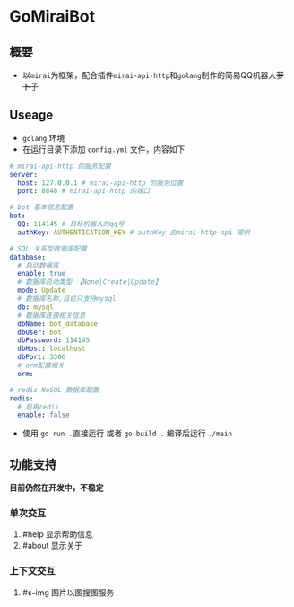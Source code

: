 # GoMiraiBot

## 概要

* 以`mirai`为框架，配合插件`mirai-api-http`和`golang`制作的简易QQ机器人<del>萝卜子</del> 

## Useage

* `golang` 环境
* 在运行目录下添加 `config.yml` 文件，内容如下

```yml
# mirai-api-http 的服务配置
server:
  host: 127.0.0.1 # mirai-api-http 的服务位置
  port: 8848 # mirai-api-http 的端口

# bot 基本信息配置
bot: 
  QQ: 114145 # 目标机器人的qq号
  authKey: AUTHENTICATION_KEY # authKey 由mirai-http-api 提供

# SQL 关系型数据库配置
database:
  # 启动数据库
  enable: true
  # 数据库启动类型 【None|Create|Update】
  mode: Update
  # 数据库名称,目前只支持mysql
  db: mysql
  # 数据库连接相关信息
  dbName: bot_database
  dbUser: bot
  dbPassword: 114145
  dbHost: localhost
  dbPort: 3306
  # orm配置相关
  orm:

# redis NoSQL 数据库配置
redis:
  # 启用redis
  enable: false

```  

* 使用 `go run .`直接运行 或者 `go build .` 编译后运行 `./main`

## 功能支持

**目前仍然在开发中，不稳定**  

### 单次交互

1. #help 显示帮助信息
2. #about 显示关于

### 上下文交互

1. #s-img 图片以图搜图服务
